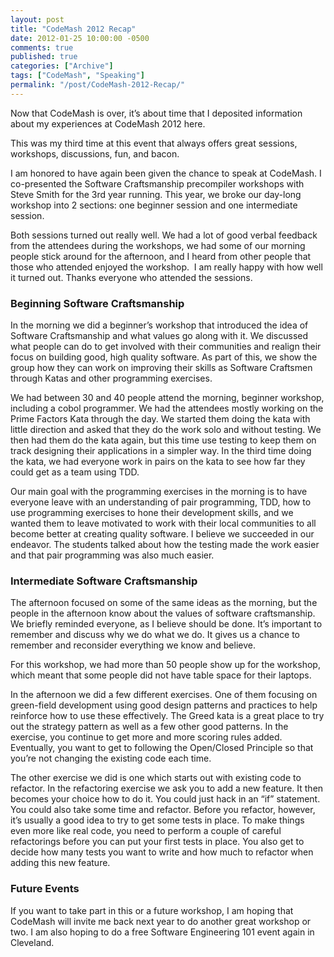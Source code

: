 ```yaml
---
layout: post
title: "CodeMash 2012 Recap"
date: 2012-01-25 10:00:00 -0500
comments: true
published: true
categories: ["Archive"]
tags: ["CodeMash", "Speaking"]
permalink: "/post/CodeMash-2012-Recap/"
---
```

<!-- more -->



<p>Now that CodeMash is over, it’s about time that I deposited information about my experiences at CodeMash 2012 here.</p>  <p>This was my third time at this event that always offers great sessions, workshops, discussions, fun, and bacon.</p>  <p>I am honored to have again been given the chance to speak at CodeMash. I co-presented the Software Craftsmanship precompiler workshops with Steve Smith for the 3rd year running. This year, we broke our day-long workshop into 2 sections: one beginner session and one intermediate session.</p>  <p>Both sessions turned out really well. We had a lot of good verbal feedback from the attendees during the workshops, we had some of our morning people stick around for the afternoon, and I heard from other people that those who attended enjoyed the workshop.&nbsp; I am really happy with how well it turned out. Thanks everyone who attended the sessions.</p>  <h3>Beginning Software Craftsmanship</h3>  <p>In the morning we did a beginner’s workshop that introduced the idea of Software Craftsmanship and what values go along with it. We discussed what people can do to get involved with their communities and realign their focus on building good, high quality software. As part of this, we show the group how they can work on improving their skills as Software Craftsmen through Katas and other programming exercises.</p>  <p>We had between 30 and 40 people attend the morning, beginner workshop, including a cobol programmer. We had the attendees mostly working on the Prime Factors Kata through the day. We started them doing the kata with little direction and asked that they do the work solo and without testing. We then had them do the kata again, but this time use testing to keep them on track designing their applications in a simpler way. In the third time doing the kata, we had everyone work in pairs on the kata to see how far they could get as a team using TDD.</p>  <p>Our main goal with the programming exercises in the morning is to have everyone leave with an understanding of pair programming, TDD, how to use programming exercises to hone their development skills, and we wanted them to leave motivated to work with their local communities to all become better at creating quality software. I believe we succeeded in our endeavor. The students talked about how the testing made the work easier and that pair programming was also much easier.</p>  <h3>Intermediate Software Craftsmanship</h3>  <p>The afternoon focused on some of the same ideas as the morning, but the people in the afternoon know about the values of software craftsmanship. We briefly reminded everyone, as I believe should be done. It’s important to remember and discuss why we do what we do. It gives us a chance to remember and reconsider everything we know and believe.</p>  <p>For this workshop, we had more than 50 people show up for the workshop, which meant that some people did not have table space for their laptops. </p>  <p>In the afternoon we did a few different exercises. One of them focusing on green-field development using good design patterns and practices to help reinforce how to use these effectively. The Greed kata is a great place to try out the strategy pattern as well as a few other good patterns. In the exercise, you continue to get more and more scoring rules added. Eventually, you want to get to following the Open/Closed Principle so that you’re not changing the existing code each time.</p>  <p>The other exercise we did is one which starts out with existing code to refactor. In the refactoring exercise we ask you to add a new feature. It then becomes your choice how to do it. You could just hack in an “if” statement. You could also take some time and refactor. Before you refactor, however, it’s usually a good idea to try to get some tests in place. To make things even more like real code, you need to perform a couple of careful refactorings before you can put your first tests in place. You also get to decide how many tests you want to write and how much to refactor when adding this new feature.</p>  <h3>Future Events</h3>  <p>If you want to take part in this or a future workshop, I am hoping that CodeMash will invite me back next year to do another great workshop or two. I am also hoping to do a free Software Engineering 101 event again in Cleveland.</p>
